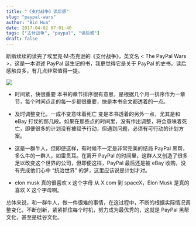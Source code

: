 ```yaml
---
title: "《支付战争》读后感"
slug: "paypal-wars"
author: "Bin Hua"
date: 2017-04-02 07:01:40
tags: ["支付战争", "paypal", "读后感"]
draft: false
---
```


断断续续的读完了埃里克·M·杰克逊的《支付战争》，英文名 < The PayPal Wars >，这是一本讲述 PayPal 诞生记的书，我更觉得它是关于 PayPal 的史书。读后感触良多，有几点非常值得一提。

![](https://storage.tourcoder.com/tcblog/paypal-wars.jpg)

- 时间紧，快很重要 本书的章节排序很有意思，是根据几个月一排序作为一章节，每个时间点走的每一步都很重要，快是本书全文都透着的一点。

- 及时调整变化，一成不变意味着死亡 变是本书透着的另外一点，尤其是和 eBay 打仗的那几段。如果在那些点的时间里，没有作出调整，将会意味着死亡，即便很多的计划没有被赋予行动，但遇到问题，必须有可行动的计划方案。

- 这是一群牛人，但即便这样，有时候不一定是非常完美的结局 PayPal 黑帮，多么牛的一群人，如雷贯耳。在离开 PayPal 的时间里，这群人又创造了很多足以改变这个世界的公司，但即便这样，PayPal 最后还是被 eBay 收购，没有完成他们心中 “统治世界” 的梦，这里应该说是计划才对。

- elon musk 真的很喜欢 x 这个字母 从 X.com 到 spaceX，Elon Musk 是真的喜欢 X 这个字母啊。 

总体来说，和一群牛人，做一件很难的事情，在这过程中，不断的根据实际情况调整变化，不断创新，紧紧抓住每个时机，努力成为最优秀的，这就是 PayPal 黑帮文化，甚至是硅谷文化。
